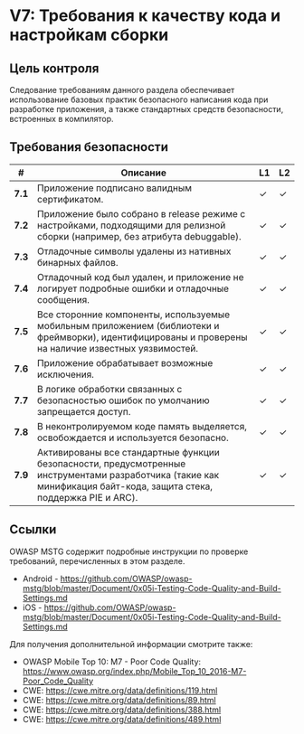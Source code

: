 # V7: Требования к качеству кода и настройкам сборки

## Цель контроля

Следование требованиям данного раздела обеспечивает использование базовых практик безопасного написания кода при разработке приложения, а также стандартных средств безопасности, встроенных в компилятор.

## Требования безопасности

| # | Описание | L1 | L2 |
| --- | --- | --- | --- |
| **7.1** | Приложение подписано валидным сертификатом. | ✓ | ✓ |
| **7.2** | Приложение было собрано в release режиме с настройками, подходящими для релизной сборки (например, без атрибута debuggable). | ✓ | ✓ |
| **7.3** | Отладочные символы удалены из нативных бинарных файлов. | ✓ | ✓ |
| **7.4** | Отладочный код был удален, и приложение не логирует подробные ошибки и отладочные сообщения. | ✓ | ✓ |
| **7.5** | Все сторонние компоненты, используемые мобильным приложением (библиотеки и фреймворки), идентифицированы и проверены на наличие известных уязвимостей. | ✓ | ✓ |
| **7.6** | Приложение обрабатывает возможные исключения.| ✓ | ✓ |
| **7.7** | В логике обработки связанных с безопасностью ошибок по умолчанию запрещается доступ. | ✓ | ✓ |
| **7.8** | В неконтролируемом коде память выделяется, освобождается и используется безопасно.  | ✓ | ✓ |
| **7.9** | Активированы все стандартные функции безопасности, предусмотренные инструментами разработчика (такие как минификация байт-кода, защита стека, поддержка PIE и ARC). | ✓ | ✓ |

<div style="page-break-after: always;"></div>

## Ссылки

OWASP MSTG содержит подробные инструкции по проверке требований, перечисленных в этом разделе.

- Android - <https://github.com/OWASP/owasp-mstg/blob/master/Document/0x05i-Testing-Code-Quality-and-Build-Settings.md>
- iOS - <https://github.com/OWASP/owasp-mstg/blob/master/Document/0x05i-Testing-Code-Quality-and-Build-Settings.md>

Для получения дополнительной информации смотрите также:

- OWASP Mobile Top 10: M7 - Poor Code Quality: <https://www.owasp.org/index.php/Mobile_Top_10_2016-M7-Poor_Code_Quality>
- CWE: <https://cwe.mitre.org/data/definitions/119.html>
- CWE: <https://cwe.mitre.org/data/definitions/89.html>
- CWE: <https://cwe.mitre.org/data/definitions/388.html>
- CWE: <https://cwe.mitre.org/data/definitions/489.html>
